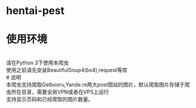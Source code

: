 # hentai-pest
# 使用环境
<br>
请在Python 3下使用本爬虫<br>
使用之前请先安装BeautifulSoup4(bs4),request等库<br>
# 说明
<br>
本爬虫支持爬取Gelbooru,Yande.re两大post图站的图片，默认爬取图片存储于爬虫所在目录，需要全局VPN或者在VPS上运行<br>
支持显示页码和已经爬取的图片数量。<br>
